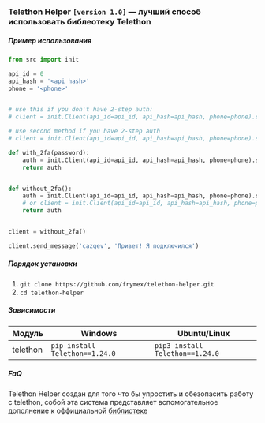 ### Telethon Helper `[version 1.0]` — лучший способ использовать библеотеку Telethon

##### Пример использования

```python
from src import init

api_id = 0
api_hash = '<api hash>'
phone = '<phone>'


# use this if you don't have 2-step auth:
# client = init.Client(api_id=api_id, api_hash=api_hash, phone=phone).safety_connect()

# use second method if you have 2-step auth
# client = init.Client(api_id=api_id, api_hash=api_hash, phone=phone).safety_connect("password")

def with_2fa(password):
    auth = init.Client(api_id=api_id, api_hash=api_hash, phone=phone).safety_connect(password)
    return auth


def without_2fa():
    auth = init.Client(api_id=api_id, api_hash=api_hash, phone=phone).safety_connect()
    # or client = init.Client(api_id=api_id, api_hash=api_hash, phone=phone).my_client
    return auth


client = without_2fa()

client.send_message('cazqev', 'Привет! Я подключился')
```

##### Порядок установки

1. `git clone https://github.com/frymex/telethon-helper.git`
2. `cd telethon-helper`

##### Зависимости

| Модуль   | Windows                        | Ubuntu/Linux                    |
| -------- | ------------------------------ | ------------------------------- |
| telethon | `pip install Telethon==1.24.0` | `pip3 install Telethon==1.24.0` |

##### FaQ

Telethon Helper  создан для того что бы упростить и обезопасить работу с telethon, собой эта система представляет вспомогательное дополнение к оффициальной [библиотеке](https://telethonn.readthedocs.io/)

